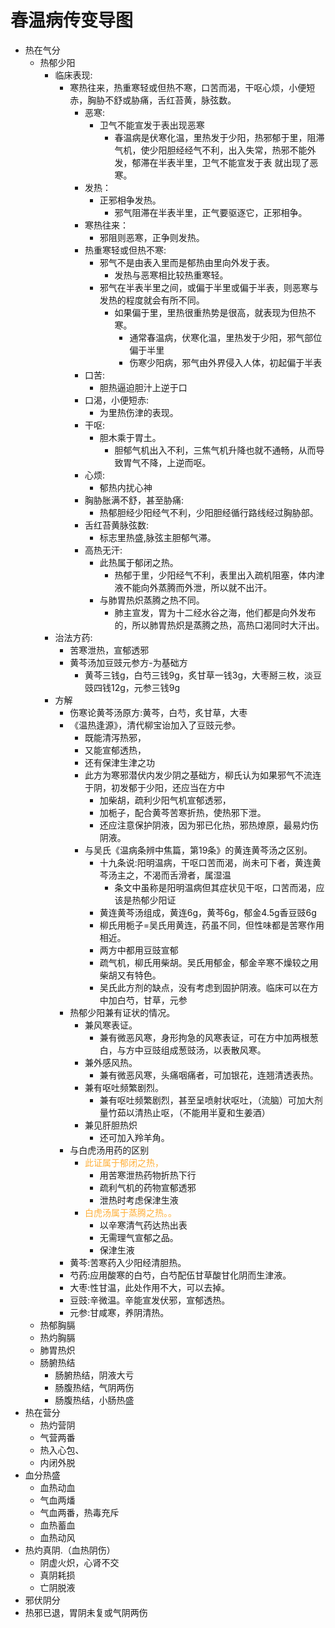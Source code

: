# 春温病传变导图
- 热在气分
    - 热郁少阳
        - 临床表现:
            - 寒热往来，热重寒轻或但热不寒，口苦而渴，干呕心烦，小便短赤，胸胁不舒或胁痛，舌红苔黄，脉弦数。
                - 恶寒:
                    - 卫气不能宣发于表出现恶寒
                        - 春温病是伏寒化温，里热发于少阳，热邪郁于里，阻滞气机，使少阳胆经经气不利，出入失常，热邪不能外发，郁滞在半表半里，卫气不能宣发于表 就出现了恶寒。
                - 发热：
                    - 正邪相争发热。
                        - 邪气阻滞在半表半里，正气要驱逐它，正邪相争。
                - 寒热往来：
                    - 邪阻则恶寒，正争则发热。
                - 热重寒轻或但热不寒:
                    - 邪气不是由表入里而是郁热由里向外发于表。
                        - 发热与恶寒相比较热重寒轻。
                    - 邪气在半表半里之间，或偏于半里或偏于半表，则恶寒与发热的程度就会有所不同。
                        - 如果偏于里，里热很重热势是很高，就表现为但热不寒。
                            - 通常春温病，伏寒化温，里热发于少阳，邪气部位偏于半里
                            - 伤寒少阳病，邪气由外界侵入人体，初起偏于半表
                - 口苦:
                    - 胆热逼迫胆汁上逆于口
                - 口渴，小便短赤:
                    - 为里热伤津的表现。
                - 干呕:
                    - 胆木乘于胃土。
                        - 胆郁气机出入不利，三焦气机升降也就不通畅，从而导致胃气不降，上逆而呕。
                - 心烦:
                    - 郁热内扰心神
                - 胸胁胀满不舒，甚至胁痛:
                    - 热郁胆经少阳经气不利，少阳胆经循行路线经过胸胁部。
                - 舌红苔黄脉弦数:
                    - 标志里热盛,脉弦主胆郁气滞。
                - 高热无汗:
                    - 此热属于郁闭之热。
                        - 热郁于里，少阳经气不利，表里出入疏机阻塞，体内津液不能向外蒸腾而外泄，所以就不出汗。
                    - 与肺胃热炽蒸腾之热不同。
                        - 肺主宣发，胃为十二经水谷之海，他们都是向外发布的，所以肺胃热炽是蒸腾之热，高热口渴同时大汗出。
        - 治法方药:
            - 苦寒泄热，宣郁透邪
            - 黄芩汤加豆豉元参方-为基础方
                - 黄芩三钱g，白芍三钱9g，炙甘草一钱3g，大枣掰三枚，淡豆豉四钱12g，元参三钱9g
        - 方解
            - 伤寒论黄芩汤原方:黄芩，白芍，炙甘草，大枣
            - 《温热逢源》，清代柳宝诒加入了豆豉元参。
                - 既能清泻热邪，
                - 又能宣郁透热，
                - 还有保津生津之功
                - 此方为寒邪潜伏内发少阴之基础方，柳氏认为如果邪气不流连于阴，初发郁于少阳，还应当在方中
                    - 加柴胡，疏利少阳气机宣郁透邪，
                    - 加栀子，配合黄芩苦寒折热，使热邪下泄。
                    - 还应注意保护阴液，因为邪已化热，邪热燎原，最易灼伤阴液。
                - 与吴氏《温病条辨中焦篇，第19条》的黄连黄芩汤之区别。
                    - 十九条说:阳明温病，干呕口苦而渴，尚未可下者，黄连黄芩汤主之，不渴而舌滑者，属湿温
                        - 条文中虽称是阳明温病但其症状见干呕，口苦而渴，应该是热郁少阳证
                    - 黄连黄芩汤组成，黄连6g，黄芩6g，郁金4.5g香豆豉6g
                    - 柳氏用栀子=吴氏用黄连，药虽不同，但性味都是苦寒作用相近。
                    - 两方中都用豆豉宣郁
                    - 疏气机，柳氏用柴胡。吴氏用郁金，郁金辛寒不燥较之用柴胡又有特色。
                    - 吴氏此方剂的缺点，没有考虑到固护阴液。临床可以在方中加白芍，甘草，元参
            - 热郁少阳兼有证状的情况。
                - 兼风寒表证。
                    - 兼有微恶风寒，身形拘急的风寒表证，可在方中加两根葱白，与方中豆豉组成葱豉汤，以表散风寒。
                - 兼外感风热。
                    - 兼有微恶风寒，头痛咽痛者，可加银花，连翘清透表热。
                - 兼有呕吐频繁剧烈。
                    - 兼有呕吐频繁剧烈，甚至呈喷射状呕吐，（流脑）可加大剂量竹茹以清热止呕，（不能用半夏和生姜酒）
                - 兼见肝胆热炽
                    - 还可加入羚羊角。
            - 与白虎汤用药的区别
                - <font color=#FFAF38>此证属于郁闭之热，</font>
                    - 用苦寒泄热药物折热下行
                    - 疏利气机的药物宣郁透邪
                    - 泄热时考虑保津生液
                - <font color=#FFAF38>白虎汤属于蒸腾之热。。</font>
                    - 以辛寒清气药达热出表
                    - 无需理气宣郁之品。
                    - 保津生液
            - 黄芩:苦寒药入少阳经清胆热。
            - 芍药:应用酸寒的白芍，白芍配伍甘草酸甘化阴而生津液。
            - 大枣:性甘温，此处作用不大，可以去掉。
            - 豆豉:辛微温。辛能宣发伏邪，宣郁透热。
            - 元参:甘咸寒，养阴清热。
    - 热郁胸膈
    - 热灼胸膈
    - 肺胃热炽
    - 肠腑热结
        - 肠腑热结，阴液大亏
        - 肠腹热结，气阴两伤
        - 肠腹热结，小肠热盛
- 热在营分
    - 热灼营阴
    - 气营两番
    - 热入心包、
    - 内闭外脱
- 血分热盛
    - 血热动血
    - 气血两燔
    - 气血两番，热毒充斥
    - 血热蓄血
    - 血热动风
- 热灼真阴.（血热阴伤）
    - 阴虚火炽，心肾不交
    - 真阴耗损
    - 亡阴脱液
- 邪伏阴分
- 热邪已退，胃阴未复或气阴两伤